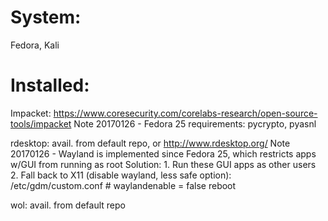 # System: 
  Fedora, Kali

# Installed:
Impacket:   https://www.coresecurity.com/corelabs-research/open-source-tools/impacket
            Note 20170126 - Fedora 25 requirements: pycrypto, pyasnl

rdesktop:   avail. from default repo, or http://www.rdesktop.org/
            Note 20170126 - Wayland is implemented since Fedora 25, which restricts apps w/GUI from running as root
            Solution: 1. Run these GUI apps as other users
                      2. Fall back to X11 (disable wayland, less safe option):
                         /etc/gdm/custom.conf
                         # waylandenable = false
                         reboot

wol:        avail. from default repo
